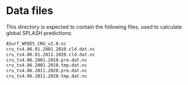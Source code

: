 # Data files

This directory is expected to contain the following files, used to calculate
global SPLASH predictions:

```txt
ASurf_WFDE5_CRU_v2.0.nc
cru_ts4.06.01.2001.2010.cld.dat.nc
cru_ts4.06.01.2011.2020.cld.dat.nc
cru_ts4.06.2001.2010.pre.dat.nc
cru_ts4.06.2001.2010.tmp.dat.nc
cru_ts4.06.2011.2020.pre.dat.nc
cru_ts4.06.2011.2020.tmp.dat.nc
```

